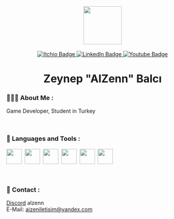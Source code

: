 <div id="header" align="center">
  <img src="https://i.giphy.com/media/v1.Y2lkPTc5MGI3NjExd2Z1Y2R6amEwYzFwYmV6aHUzanM5OXBlenhqNXpoNXN4Z2hyM3p4ZCZlcD12MV9pbnRlcm5hbF9naWZfYnlfaWQmY3Q9Zw/CuuSHzuc0O166MRfjt/giphy.gif" width="100"/>
</div> <br>
<div id="badges" align="center">
   <a href="https://alzennn.itch.io" target="_blank">
    <img src="https://img.shields.io/badge/Itch.io-red?style=for-the-badge&logo=itchio&logoColor=white" alt="Itchio Badge"/> 
  </a>
  <a href="https://www.linkedin.com/in/balcizeynep" target="_blank">
    <img src="https://img.shields.io/badge/LinkedIn-blue?style=for-the-badge&logo=linkedin&logoColor=white" alt="LinkedIn Badge"/>  
  </a> 
  <a href="https://www.youtube.com/@AlZenn" target="_blank">
    <img src="https://img.shields.io/badge/Youtube-indigo?style=for-the-badge&logo=itchio&logoColor=white" alt="Youtube Badge"/>
  </a> 
 
</div>


<h1 align="center">
Zeynep "AlZenn" Balcı
</h1>

### 👩🏻‍💻 About Me :
Game Developer, Student in Turkey

&nbsp;

### 🔧 Languages and Tools :
<div>
  <img src="https://cdn.jsdelivr.net/gh/devicons/devicon/icons/csharp/csharp-line.svg" width="40" height="40"/>&nbsp;
  <img src="https://cdn.jsdelivr.net/gh/devicons/devicon/icons/unity/unity-original.svg" width="40" height="40"/>&nbsp;
  <img src="https://cdn.jsdelivr.net/gh/devicons/devicon/icons/html5/html5-original.svg" width="40" height="40"/>&nbsp;
  <img src="https://cdn.jsdelivr.net/gh/devicons/devicon/icons/css3/css3-plain-wordmark.svg" width="40" height="40"/>&nbsp;
  <img src="https://cdn.jsdelivr.net/gh/devicons/devicon@latest/icons/javascript/javascript-original.svg" width="40" height="40"/>&nbsp;
  <img src="https://cdn.jsdelivr.net/gh/devicons/devicon/icons/git/git-original.svg" width="40" height="40"/>&nbsp;
</div>

    
&nbsp;

        
### 👀 Contact :
[Discord](https://discord.gg/N3BwmcaTum) alzenn </br> 
E-Mail: aizeniletisim@yandex.com <br>
